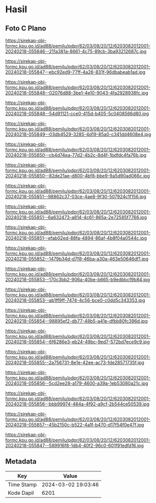 # Hasil

## Foto C Plano

https://sirekap-obj-formc.kpu.go.id/ad88/pemilu/pdpr/62/03/08/20/12/6203082012001-20240218-055846--211a381a-8661-4c75-89cb-3ba93212687c.jpg

https://sirekap-obj-formc.kpu.go.id/ad88/pemilu/pdpr/62/03/08/20/12/6203082012001-20240218-055847--ebc92ed9-77ff-4a26-831f-96dbabeab1ad.jpg

https://sirekap-obj-formc.kpu.go.id/ad88/pemilu/pdpr/62/03/08/20/12/6203082012001-20240218-055848--02076d88-3be1-4e10-9043-4fa2928938fc.jpg

https://sirekap-obj-formc.kpu.go.id/ad88/pemilu/pdpr/62/03/08/20/12/6203082012001-20240218-055848--54d91121-cce0-415d-b405-5c0408566d80.jpg

https://sirekap-obj-formc.kpu.go.id/ad88/pemilu/pdpr/62/03/08/20/12/6203082012001-20240218-055849--03db4529-3285-4d19-85a0-c341dd4608e4.jpg

https://sirekap-obj-formc.kpu.go.id/ad88/pemilu/pdpr/62/03/08/20/12/6203082012001-20240218-055850--cb4d74ea-77d2-4b2c-8d4f-1bdfdc4fa76b.jpg

https://sirekap-obj-formc.kpu.go.id/ad88/pemilu/pdpr/62/03/08/20/12/6203082012001-20240218-055850--82de21ae-d800-4bf8-bbe9-9a5d90ad066c.jpg

https://sirekap-obj-formc.kpu.go.id/ad88/pemilu/pdpr/62/03/08/20/12/6203082012001-20240218-055851--98862c37-03ce-4ae8-9f30-507924c1f156.jpg

https://sirekap-obj-formc.kpu.go.id/ad88/pemilu/pdpr/62/03/08/20/12/6203082012001-20240218-055851--6a632473-a814-4c61-865a-2e72585f7766.jpg

https://sirekap-obj-formc.kpu.go.id/ad88/pemilu/pdpr/62/03/08/20/12/6203082012001-20240218-055851--efab02ed-88fa-4894-86af-4b8f04a0544c.jpg

https://sirekap-obj-formc.kpu.go.id/ad88/pemilu/pdpr/62/03/08/20/12/6203082012001-20240218-055852--1479b34d-d7f8-46ba-a30a-463e50646df1.jpg

https://sirekap-obj-formc.kpu.go.id/ad88/pemilu/pdpr/62/03/08/20/12/6203082012001-20240218-055853--170c3bb2-906a-40be-b665-b9edbbcf9b84.jpg

https://sirekap-obj-formc.kpu.go.id/ad88/pemilu/pdpr/62/03/08/20/12/6203082012001-20240218-055853--ab1ff9ff-7474-4c56-bce0-c0dd5c343353.jpg

https://sirekap-obj-formc.kpu.go.id/ad88/pemilu/pdpr/62/03/08/20/12/6203082012001-20240218-055854--98895ef2-db77-48b5-a41e-dfbb80fc396d.jpg

https://sirekap-obj-formc.kpu.go.id/ad88/pemilu/pdpr/62/03/08/20/12/6203082012001-20240218-055854--6f6286e3-eb24-49bc-9ed7-572bd7ece9c9.jpg

https://sirekap-obj-formc.kpu.go.id/ad88/pemilu/pdpr/62/03/08/20/12/6203082012001-20240218-055855--2a756731-8e1e-42ee-ac73-fde28571735f.jpg

https://sirekap-obj-formc.kpu.go.id/ad88/pemilu/pdpr/62/03/08/20/12/6203082012001-20240218-055856--5cd2ee28-a179-4600-a39a-1eb53080a21c.jpg

https://sirekap-obj-formc.kpu.go.id/ad88/pemilu/pdpr/62/03/08/20/12/6203082012001-20240218-055856--bbb99974-484a-4f92-a9cf-2b544ce50539.jpg

https://sirekap-obj-formc.kpu.go.id/ad88/pemilu/pdpr/62/03/08/20/12/6203082012001-20240218-055857--45b2150c-b522-4a1f-b470-d17f54f0e47f.jpg

https://sirekap-obj-formc.kpu.go.id/ad88/pemilu/pdpr/62/03/08/20/12/6203082012001-20240218-055847--589916f8-1db4-40f2-96c0-601f91edfd16.jpg


## Metadata

| Key        | Value               |
| ---------- | ------------------- |
| Time Stamp | 2024-03-02 19:03:46 |
| Kode Dapil | 6201                |



